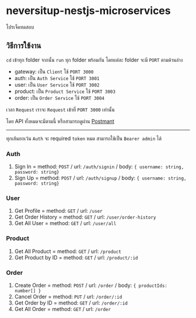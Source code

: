 # neversitup-nestjs-microservices
โปรเจ็คทดสอบ

## วิธีการใช้งาน
`cd` เข้าทุก folder จากนั้น `run` ทุก folder พร้อมกัน โดยแต่ละ folder จะมี `PORT` ตามด้านล่าง
- gateway:  เป็น `Client` ใช้ `PORT 3000`
- auth:  เป็น `Auth Service` ใช้ `PORT 3001`
- user:  เป็น `User Service` ใช้ `PORT 3002`
- product:  เป็น `Product Service` ใช้ `PORT 3003`
- order:  เป็น `Order Service` ใช้ `PORT 3004`

เวลา `Request` เราจะ `Request` เข้าที่ `PORT 3000` เท่านั้น

โดย API ทั้งหมดจะมีตามนี้ หรือสามารถดูผ่าน [Postmant](https://documenter.getpostman.com/view/29465248/2s9Y5crzhC)

-----------------------------
ทุกเส้นยกเว้น `Auth` จะ required `token` หมด สามารถใช้เป็น `Bearer admin` ได้
### Auth
1) Sign In = method: `POST` / url: `/auth/signin` / body: `{ username: string, password: string}`
2) Sign Up = method: `POST` / url: `/auth/signup` / body: `{ username: string, password: string}`
### User
1) Get Profile = method: `GET` / url: `/user`
2) Get Order History = method: `GET` / url: `/user/order-history`
3) Get All User = method: `GET` / url: `/user/all`
### Product
1) Get All Product = method: `GET` / url: `/product`
2) Get Product by ID = method: `GET` / url: `/product/:id`
### Order
1) Create Order = method: `POST` / url: `/order` / body: `{ productIds: number[] }`
2) Cancel Order = method: `PUT` / url: `/order/:id`
3) Get Order by ID = method: `GET` / url: `/order/:id`
4) Get All Order = method: `GET` / url: `/order`
